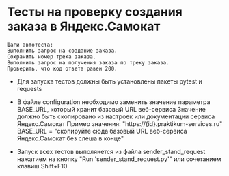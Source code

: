 ﻿# Тесты на проверку создания заказа в Яндекс.Самокат 

    Шаги автотеста:
    Выполнить запрос на создание заказа.
    Сохранить номер трека заказа.
    Выполнить запрос на получения заказа по треку заказа.
    Проверить, что код ответа равен 200.

  - Для запуска тестов должны быть установлены пакеты pytest и requests

  - В файле configuration необходимо заменить значение параметра BASE_URL, который хранит базовый URL веб-сервиса
    Значение должно быть скопировано из настроек или документации сервиса Яндекс.Самокат
    Пример значения: "https://{id}.praktikum-services.ru"
    BASE_URL = "скопируйте сюда базовый URL веб-сервиса Яндекс.Самокат без слеша в конце"

  - Запуск всех тестов выполянется из файла sender_stand_request нажатием на кнопку "Run 'sender_stand_request.py'" или сочетанием клавиш Shift+F10